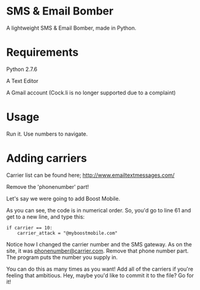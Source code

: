 SMS & Email Bomber 
====================

A lightweight SMS &amp; Email Bomber, made in Python.


Requirements
====================

Python 2.7.6

A Text Editor

A Gmail account (Cock.li is no longer supported due to a complaint)

Usage
====================

Run it.
Use numbers to navigate.

Adding carriers
====================

Carrier list can be found here; http://www.emailtextmessages.com/

Remove the 'phonenumber' part!

Let's say we were going to add Boost Mobile.

As you can see, the code is in numerical order. So, you'd go to line 61 and get to a new line, and type this:

<pre><code>if carrier == 10:
	carrier_attack = "@myboostmobile.com"</code></pre>
	
Notice how I changed the carrier number and the SMS gateway. As on the site, it was phonenumber@carrier.com. Remove that phone number part. The program puts the number you supply in. 

You can do this as many times as you want! Add all of the carriers if you're feeling that ambitious. 
Hey, maybe you'd like to commit it to the file? Go for it!

